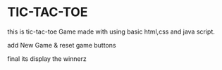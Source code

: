 <h1>TIC-TAC-TOE</h1>
<P>this is tic-tac-toe Game made with using basic html,css and java script.</p>
<p> add New Game & reset game buttons</p>
<p>final its display the winnerz</p>
